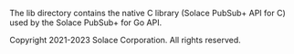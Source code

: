 The lib directory contains the native C library (Solace PubSub+ API for C) used by the Solace PubSub+ for Go API.

Copyright 2021-2023 Solace Corporation. All rights reserved.
